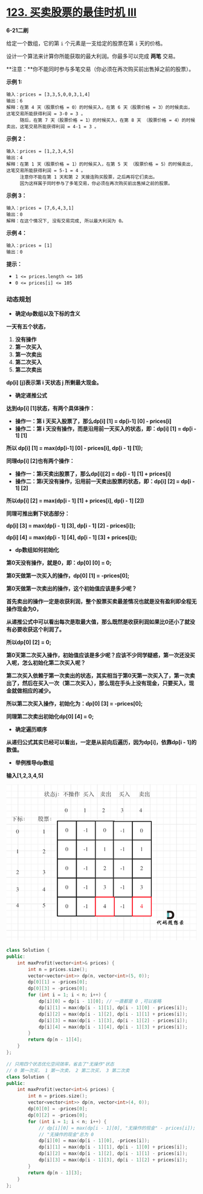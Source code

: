 # [123. 买卖股票的最佳时机 III](https://leetcode-cn.com/problems/best-time-to-buy-and-sell-stock-iii/)

**6-21二刷**

给定一个数组，它的第 `i` 个元素是一支给定的股票在第 `i` 天的价格。

设计一个算法来计算你所能获取的最大利润。你最多可以完成 **两笔** 交易。

**注意：**你不能同时参与多笔交易（你必须在再次购买前出售掉之前的股票）。

**示例 1:**

```
输入：prices = [3,3,5,0,0,3,1,4]
输出：6
解释：在第 4 天（股票价格 = 0）的时候买入，在第 6 天（股票价格 = 3）的时候卖出，这笔交易所能获得利润 = 3-0 = 3 。
     随后，在第 7 天（股票价格 = 1）的时候买入，在第 8 天 （股票价格 = 4）的时候卖出，这笔交易所能获得利润 = 4-1 = 3 。
```

**示例 2：**

```
输入：prices = [1,2,3,4,5]
输出：4
解释：在第 1 天（股票价格 = 1）的时候买入，在第 5 天 （股票价格 = 5）的时候卖出, 这笔交易所能获得利润 = 5-1 = 4 。   
     注意你不能在第 1 天和第 2 天接连购买股票，之后再将它们卖出。   
     因为这样属于同时参与了多笔交易，你必须在再次购买前出售掉之前的股票。
```

**示例 3：**

```
输入：prices = [7,6,4,3,1] 
输出：0 
解释：在这个情况下, 没有交易完成, 所以最大利润为 0。
```

**示例 4：**

```
输入：prices = [1]
输出：0
```

**提示：**

- `1 <= prices.length <= 105`
- `0 <= prices[i] <= 105`

### 动态规划

- **确定dp数组以及下标的含义**

**一天有五个状态，**

1. **没有操作**
2. **第一次买入**
3. **第一次卖出**
4. **第二次买入**
5. **第二次卖出**

**dp[i] [j]表示第 i 天状态 j 所剩最大现金。**

- **确定递推公式**

**达到dp[i] [1]状态，有两个具体操作：**

- **操作一：第 i 天买入股票了，那么dp[i] [1] = dp[i-1] [0] - prices[i]**
- **操作二：第 i 天没有操作，而是沿用前一天买入的状态，即：dp[i] [1] = dp[i - 1] [1]**

**所以 dp[i] [1] = max(dp[i-1] [0] - prices[i], dp[i - 1] [1]);**

**同理dp[i] [2]也有两个操作：**

- **操作一：第i天卖出股票了，那么dp[i][2] = dp[i - 1] [1] + prices[i]**
- **操作二：第i天没有操作，沿用前一天卖出股票的状态，即：dp[i] [2] = dp[i - 1] [2]**

**所以dp[i] [2] = max(dp[i - 1] [1] + prices[i], dp[i - 1] [2])**

**同理可推出剩下状态部分：**

**dp[i] [3] = max(dp[i - 1] [3], dp[i - 1] [2] - prices[i]);**

**dp[i] [4] = max(dp[i - 1] [4], dp[i - 1] [3] + prices[i]);**

- **dp数组如何初始化**

**第0天没有操作，就是0，即：dp[0] [0] = 0;**

**第0天做第一次买入的操作，dp[0] [1] = -prices[0];**

**第0天做第一次卖出的操作，这个初始值应该是多少呢？**

**首先卖出的操作一定是收获利润，整个股票买卖最差情况也就是没有盈利即全程无操作现金为0，**

**从递推公式中可以看出每次是取最大值，那么既然是收获利润如果比0还小了就没有必要收获这个利润了。**

**所以dp[0] [2] = 0;**

**第0天第二次买入操作，初始值应该是多少呢？应该不少同学疑惑，第一次还没买入呢，怎么初始化第二次买入呢？**

**第二次买入依赖于第一次卖出的状态，其实相当于第0天第一次买入了，第一次卖出了，然后在买入一次（第二次买入），那么现在手头上没有现金，只要买入，现金就做相应的减少。**

**所以第二次买入操作，初始化为：dp[0] [3] = -prices[0];**

**同理第二次卖出初始化dp[0] [4] = 0;**

- **确定遍历顺序**

**从递归公式其实已经可以看出，一定是从前向后遍历，因为dp[i]，依靠dp[i - 1]的数值。**

- **举例推导dp数组**

**输入[1,2,3,4,5]**

![123.买卖股票的最佳时机III](../../Images/24.买卖股票的最佳时机III.assets/20201228181724295.png)

```c++
class Solution {
public:
    int maxProfit(vector<int>& prices) {
        int n = prices.size();
        vector<vector<int>> dp(n, vector<int>(5, 0));
        dp[0][1] = -prices[0];
        dp[0][3] = -prices[0];
        for (int i = 1; i < n; i++) {
            dp[i][0] = dp[i - 1][0]; // 一直都是 0 ,可以省略
            dp[i][1] = max(dp[i - 1][1], dp[i - 1][0] - prices[i]);
            dp[i][2] = max(dp[i - 1][2], dp[i - 1][1] + prices[i]);
            dp[i][3] = max(dp[i - 1][3], dp[i - 1][2] - prices[i]);
            dp[i][4] = max(dp[i - 1][4], dp[i - 1][3] + prices[i]);
        }
        return dp[n - 1][4];
    }
};
```

```c++
// 只用四个状态优化空间效率，省去了"无操作"状态
// 0 第一次买， 1 第一次卖， 2 第二次买， 3 第二次卖
class Solution {
public:
    int maxProfit(vector<int>& prices) {
        int n = prices.size();
        vector<vector<int>> dp(n, vector<int>(4, 0));
        dp[0][0] = -prices[0];
        dp[0][2] = -prices[0];
        for (int i = 1; i < n; i++) {
            // dp[i][0] = max(dp[i - 1][0], "无操作的现金" - prices[i]);
            // "无操作的现金"总为 0 
            dp[i][0] = max(dp[i - 1][0], -prices[i]);
            dp[i][1] = max(dp[i - 1][1], dp[i - 1][0] + prices[i]);
            dp[i][2] = max(dp[i - 1][2], dp[i - 1][1] - prices[i]);
            dp[i][3] = max(dp[i - 1][3], dp[i - 1][2] + prices[i]);
        }
        return dp[n - 1][3];
    }
};
```

